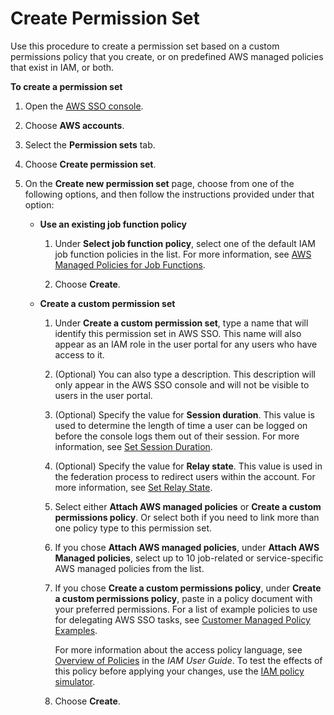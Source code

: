 # Create Permission Set<a name="howtocreatepermissionset"></a>

Use this procedure to create a permission set based on a custom permissions policy that you create, or on predefined AWS managed policies that exist in IAM, or both\.

**To create a permission set**

1. Open the [AWS SSO console](https://console.aws.amazon.com/singlesignon)\.

1. Choose **AWS accounts**\.

1. Select the **Permission sets** tab\.

1. Choose **Create permission set**\.

1. On the **Create new permission set** page, choose from one of the following options, and then follow the instructions provided under that option:
   + **Use an existing job function policy**

     1. Under **Select job function policy**, select one of the default IAM job function policies in the list\. For more information, see [AWS Managed Policies for Job Functions](http://docs.aws.amazon.com/IAM/latest/UserGuide/access_policies_job-functions.html)\.

     1. Choose **Create**\.
   + **Create a custom permission set**

     1. Under **Create a custom permission set**, type a name that will identify this permission set in AWS SSO\. This name will also appear as an IAM role in the user portal for any users who have access to it\.

     1. \(Optional\) You can also type a description\. This description will only appear in the AWS SSO console and will not be visible to users in the user portal\.

     1. \(Optional\) Specify the value for **Session duration**\. This value is used to determine the length of time a user can be logged on before the console logs them out of their session\. For more information, see [Set Session Duration](howtosessionduration.md)\.

     1. \(Optional\) Specify the value for **Relay state**\. This value is used in the federation process to redirect users within the account\. For more information, see [Set Relay State](howtopermrelaystate.md)\.

     1. Select either **Attach AWS managed policies** or **Create a custom permissions policy**\. Or select both if you need to link more than one policy type to this permission set\.

     1. If you chose **Attach AWS managed policies**, under **Attach AWS Managed policies**, select up to 10 job\-related or service\-specific AWS managed policies from the list\. 

     1. If you chose **Create a custom permissions policy**, under **Create a custom permissions policy**, paste in a policy document with your preferred permissions\. For a list of example policies to use for delegating AWS SSO tasks, see [Customer Managed Policy Examples](iam-auth-access-using-id-policies.md#policyexample)\.

        For more information about the access policy language, see [Overview of Policies](http://docs.aws.amazon.com/IAM/latest/UserGuide/access_policies.html) in the *IAM User Guide*\. To test the effects of this policy before applying your changes, use the [IAM policy simulator](http://docs.aws.amazon.com/IAM/latest/UserGuide/access_policies_testing-policies.html)\.

     1. Choose **Create**\.